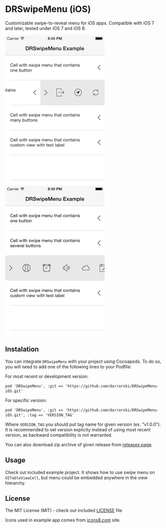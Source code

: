 # DRSwipeMenu (iOS)

Customizable swipe-to-reveal menu for iOS apps. Compatible with iOS 7 and later, tested under iOS 7 and iOS 8.

![DRSwipeMenu iOS screenshot 1](Misc/DRSwipeMenu-iOS-screenshot-1.png "DRSwipeMenu iOS screenshot 1") ![DRSwipeMenu iOS screenshot 2](Misc/DRSwipeMenu-iOS-screenshot-2.png "DRSwipeMenu iOS screenshot 2")

## Instalation

You can integrate `DRSwipeMenu` with your project using Cocoapods. To do so, you will need to add one of the following lines to your Podfile:

For most recent or development version:

    pod 'DRSwipeMenu', :git => 'https://github.com/darrarski/DRSwipeMenu-iOS.git'

For specific version:

    pod 'DRSwipeMenu', :git => 'https://github.com/darrarski/DRSwipeMenu-iOS.git', :tag => 'VERSION_TAG'

Where `VERSION_TAG` you should put tag name for given version (ex. "v1.0.0"). It is recommended to set version explicity instead of using most recent version, as backward compatibility is not warranted.

You can also download zip archive of given release from [releases page](https://github.com/darrarski/DRSwipeMenu-iOS/releases).

## Usage

Check out included example project. It shows how to use swipe menu on `UITableViewCell`, but menu could be embedded anywhere in the view hierarchy.

## License

The MIT License (MIT) - check out included [LICENSE](LICENSE) file

Icons used in example app comes from [icons8.com](http://icons8.com/) site.
